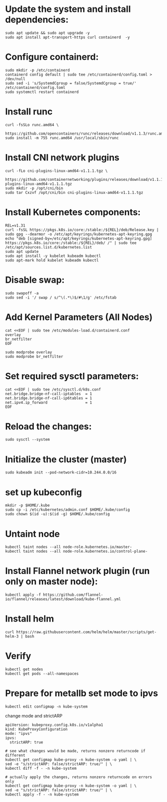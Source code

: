 # Update the system and install dependencies:
```
sudo apt update && sudo apt upgrade -y
sudo apt install apt-transport-https curl containerd  -y
```

# Configure containerd:
```
sudo mkdir -p /etc/containerd
containerd config default | sudo tee /etc/containerd/config.toml > /dev/null
sudo sed -i 's/SystemdCgroup = false/SystemdCgroup = true/' /etc/containerd/config.toml
sudo systemctl restart containerd
```
# Install runc
```
curl -fsSLo runc.amd64 \
  https://github.com/opencontainers/runc/releases/download/v1.1.3/runc.amd64
sudo install -m 755 runc.amd64 /usr/local/sbin/runc
```
# Install CNI network plugins
```
curl -fLo cni-plugins-linux-amd64-v1.1.1.tgz \
  https://github.com/containernetworking/plugins/releases/download/v1.1.1/cni-plugins-linux-amd64-v1.1.1.tgz
sudo mkdir -p /opt/cni/bin
sudo tar Cxzvf /opt/cni/bin cni-plugins-linux-amd64-v1.1.1.tgz
```

# Install Kubernetes components:
```
REL=v1.31
curl -fsSL https://pkgs.k8s.io/core:/stable:/${REL}/deb/Release.key | sudo gpg --dearmor -o /etc/apt/keyrings/kubernetes-apt-keyring.gpg
echo "deb [signed-by=/etc/apt/keyrings/kubernetes-apt-keyring.gpg] https://pkgs.k8s.io/core:/stable:/${REL}/deb/ /" | sudo tee /etc/apt/sources.list.d/kubernetes.list
sudo apt update
sudo apt install -y kubelet kubeadm kubectl
sudo apt-mark hold kubelet kubeadm kubectl
```
# Disable swap:
```
sudo swapoff -a
sudo sed -i '/ swap / s/^\(.*\)$/#\1/g' /etc/fstab
```

# Add Kernel Parameters (All Nodes)
```
cat <<EOF | sudo tee /etc/modules-load.d/containerd.conf
overlay
br_netfilter
EOF

```
```
sudo modprobe overlay
sudo modprobe br_netfilter        
```

# Set required sysctl parameters:
```
cat <<EOF | sudo tee /etc/sysctl.d/k8s.conf
net.bridge.bridge-nf-call-iptables  = 1
net.bridge.bridge-nf-call-ip6tables = 1
net.ipv4.ip_forward                 = 1
EOF
```

# Reload the changes:
```
sudo sysctl --system    
```

# Initialize the cluster (master)
```
sudo kubeadm init --pod-network-cidr=10.244.0.0/16
```

# set up kubeconfig
```
mkdir -p $HOME/.kube
sudo cp -i /etc/kubernetes/admin.conf $HOME/.kube/config
sudo chown $(id -u):$(id -g) $HOME/.kube/config
```

# Untaint node
```
kubectl taint nodes --all node-role.kubernetes.io/master-
kubectl taint nodes --all node-role.kubernetes.io/control-plane-
```

# Install Flannel network plugin (run only on master node):
```
kubectl apply -f https://github.com/flannel-io/flannel/releases/latest/download/kube-flannel.yml
```

# Install helm
```
curl https://raw.githubusercontent.com/helm/helm/master/scripts/get-helm-3 | bash
```

# Verify
```
kubectl get nodes
kubectl get pods --all-namespaces
```

# Prepare for metallb set mode to ipvs
```
kubectl edit configmap -n kube-system
```
change mode and strictARP
```
apiVersion: kubeproxy.config.k8s.io/v1alpha1
kind: KubeProxyConfiguration
mode: "ipvs"
ipvs:
  strictARP: true
```

```
# see what changes would be made, returns nonzero returncode if different
kubectl get configmap kube-proxy -n kube-system -o yaml | \
sed -e "s/strictARP: false/strictARP: true/" | \
kubectl diff -f - -n kube-system

# actually apply the changes, returns nonzero returncode on errors only
kubectl get configmap kube-proxy -n kube-system -o yaml | \
sed -e "s/strictARP: false/strictARP: true/" | \
kubectl apply -f - -n kube-system
```